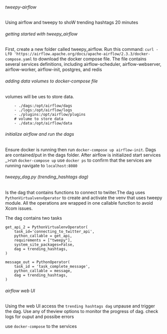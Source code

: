 ###### tweepy-airflow
Using airflow and tweepy to shoW trending hashtags 20 minutes

###### getting started with tweepy_airflow
First, create a new folder called tweepy_airflow.
Run this command:
```curl -LfO 'https://airflow.apache.org/docs/apache-airflow/2.3.3/docker-compose.yaml``` to download the docker compose file. The file contains several services definitions, including airflow-scheduler, airflow-webserver, airflow-worker, airflow-init, postgres, and redis

###### adding data volumes to docker-compose file
volumes will be ues to store data. 

```volumes:
    - ./dags:/opt/airflow/dags
    - ./logs:/opt/airflow/logs
    - ./plugins:/opt/airflow/plugins
    # volume to store data
    - ./data:/opt/airflow/data
```

###### initialize airflow and run the dags
Ensure docker is running then run ```docker-compose up airflow-init```. Dags are contained/put in the dags folder.
After airflow is initialized start services _>run ```docker-compose up```
use ```docker ps``` to confirm that the services are running
navigate to ```localhost:8080```

###### tweepy_dag.py (trending_hashtags dag)
Is the dag that contains functions to connect to twiiter.The dag uses  ```PythonVirtualvenvOperator``` to create and activate the venv that uses tweepy module.
All the operations are wrapped in one callable function to avoid Xcom issues.

The dag contains two tasks 
```
get_api_2 = PythonVirtualenvOperator(
    task_id='connecting_to_twitter_api',
    python_callable = get_api,
    requirements = ["tweepy"],
    system_site_packages=False,
    dag = trending_hashtags,
)

message_out = PythonOperator(
    task_id = 'task_complete_message',
    python_callable = message,
    dag = trending_hashtags,
)
```

###### airflow web UI
Using the web UI access the  ```trending hashtags dag``` unpause and trigger the dag. Use any of theview options to monitor the progress of dag. check logs for ouput and possibe errors

use ```docker-compose``` to the services



